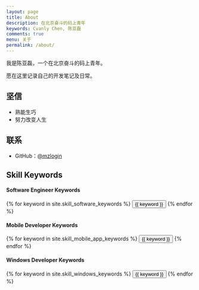 ```yaml
---
layout: page
title: About
description: 在北京奋斗的码上青年
keywords: Cvanly Chen, 陈亚磊
comments: true
menu: 关于
permalink: /about/
---
```


我是陈亚磊，一个在北京奋斗的码上青年。

愿在这里记录自己的开发笔记及日常。

## 坚信

* 熟能生巧
* 努力改变人生

## 联系

* GitHub：[@mzlogin](https://github.com/cvanly2011)


## Skill Keywords

#### Software Engineer Keywords
<div class="btn-inline">
    {% for keyword in site.skill_software_keywords %}
    <button class="btn btn-outline" type="button">{{ keyword }}</button>
    {% endfor %}
</div>

#### Mobile Developer Keywords
<div class="btn-inline">
    {% for keyword in site.skill_mobile_app_keywords %}
    <button class="btn btn-outline" type="button">{{ keyword }}</button>
    {% endfor %}
</div>

#### Windows Developer Keywords
<div class="btn-inline">
    {% for keyword in site.skill_windows_keywords %}
    <button class="btn btn-outline" type="button">{{ keyword }}</button>
    {% endfor %}
</div>
